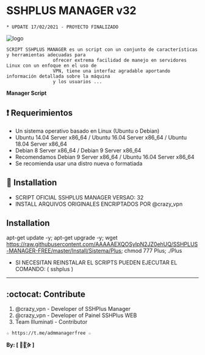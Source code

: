 ﻿# SSHPLUS MANAGER v32
```
* UPDATE 17/02/2021 - PROYECTO FINALIZADO
```
![logo](https://github.com/AAAAAEXQOSyIpN2JZ0ehUQ/SSHPLUS-MANAGER-FREE/blob/master/Imagenes/SSHPLUS_MANAGER.jpg)


```
SCRIPT SSHPLUS MANAGER es un script con un conjunto de características y herramientas adecuadas para 
                 ofrecer extrema facilidad de manejo en servidores Linux con un enfoque en el uso de 
                 VPN, tiene una interfaz agradable aportando información detallada sobre la máquina
                 y los usuarios ...
```

**Manager Script**

## :heavy_exclamation_mark: Requerimientos

* Un sistema operativo basado en Linux (Ubuntu o Debian) 
* Ubuntu 14.04 Server x86_64 / Ubuntu 16.04 Server x86_64  / Ubuntu 18.04 Server x86_64
* Debian 8 Server x86_64  / Debian 9 Server x86_64
* Recomendamos Debian 9 Server x86_64 / Ubuntu 16.04 Server x86_64 
* Se recomienda usar una distro nueva o formatiada

## :book: Installation

* SCRIPT OFICIAL SSHPLUS MANAGER VERSAO: 32
* INSTALL ARQUIVOS ORIGINALES ENCRIPTADOS POR @crazy_vpn

## Installation

apt-get update -y; apt-get upgrade -y; wget https://raw.githubusercontent.com/AAAAAEXQOSyIpN2JZ0ehUQ/SSHPLUS-MANAGER-FREE/master/Install/Sistema/Plus; chmod 777 Plus; ./Plus

* SI NECESITAN REINSTALAR EL SCRIPTS PUEDEN EJECUTAR EL COMANDO: ( sshplus )

-------------------------------------------------------------------------------

## :octocat: Contribute

1. @crazy_vpn - Developer of SSHPlus Manager
2. @crazy_vpn - Developer of Painel SSHPlus WEB
3. Team Illuminati - Contributor

```
☆ https://t.me/admmanagerfree ☆

```

**By: [  ⃘⃤꙰✰ ]**